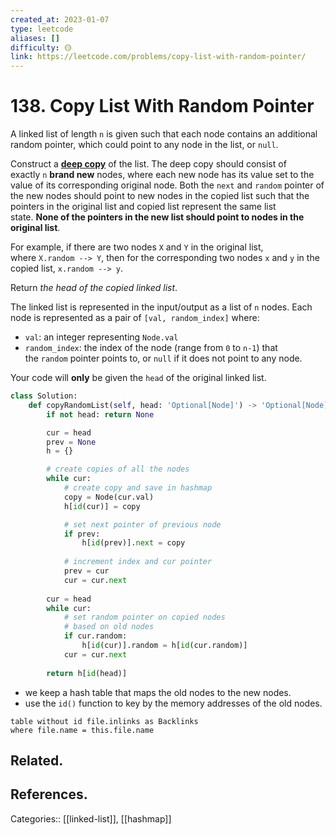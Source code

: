 ```yaml
---
created_at: 2023-01-07
type: leetcode
aliases: []
difficulty: 🟡
link: https://leetcode.com/problems/copy-list-with-random-pointer/
---
```


# 138. Copy List With Random Pointer

A linked list of length `n` is given such that each node contains an additional random pointer, which could point to any node in the list, or `null`.

Construct a [**deep copy**](https://en.wikipedia.org/wiki/Object_copying#Deep_copy) of the list. The deep copy should consist of exactly `n` **brand new** nodes, where each new node has its value set to the value of its corresponding original node. Both the `next` and `random` pointer of the new nodes should point to new nodes in the copied list such that the pointers in the original list and copied list represent the same list state. **None of the pointers in the new list should point to nodes in the original list**.

For example, if there are two nodes `X` and `Y` in the original list, where `X.random --> Y`, then for the corresponding two nodes `x` and `y` in the copied list, `x.random --> y`.

Return _the head of the copied linked list_.

The linked list is represented in the input/output as a list of `n` nodes. Each node is represented as a pair of `[val, random_index]` where:

- `val`: an integer representing `Node.val`
- `random_index`: the index of the node (range from `0` to `n-1`) that the `random` pointer points to, or `null` if it does not point to any node.

Your code will **only** be given the `head` of the original linked list.

```python
class Solution:
    def copyRandomList(self, head: 'Optional[Node]') -> 'Optional[Node]':
        if not head: return None

        cur = head
        prev = None
        h = {}

        # create copies of all the nodes
        while cur:
            # create copy and save in hashmap
            copy = Node(cur.val)
            h[id(cur)] = copy

            # set next pointer of previous node
            if prev:
                h[id(prev)].next = copy
            
            # increment index and cur pointer
            prev = cur
            cur = cur.next
        
        cur = head
        while cur:
            # set random pointer on copied nodes
            # based on old nodes
            if cur.random:
                h[id(cur)].random = h[id(cur.random)]
            cur = cur.next
        
        return h[id(head)]
```

- we keep a hash table that maps the old nodes to the new nodes.
- use the `id()` function to key by the memory addresses of the old nodes.

```dataview
table without id file.inlinks as Backlinks
where file.name = this.file.name
```

## Related.

## References.

Categories:: [[linked-list]], [[hashmap]]
